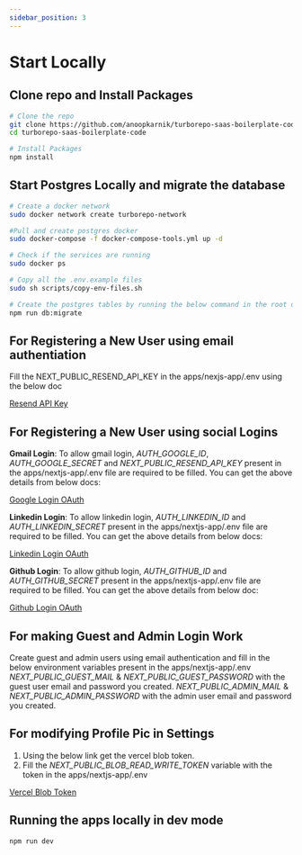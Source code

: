 ```yaml
---
sidebar_position: 3
---
```


# Start Locally

## Clone repo and Install Packages
```bash
# Clone the repo
git clone https://github.com/anoopkarnik/turborepo-saas-boilerplate-code.git
cd turborepo-saas-boilerplate-code

# Install Packages
npm install
```

## Start Postgres Locally and migrate the database

```bash
# Create a docker network
sudo docker network create turborepo-network

#Pull and create postgres docker
sudo docker-compose -f docker-compose-tools.yml up -d

# Check if the services are running
sudo docker ps

# Copy all the .env.example files
sudo sh scripts/copy-env-files.sh

# Create the postgres tables by running the below command in the root directory
npm run db:migrate
```

## For Registering a New User using email authentiation

Fill the NEXT_PUBLIC_RESEND_API_KEY in the apps/nexjs-app/.env using the below doc

[Resend API Key](/docs/getting-started/get-credentials/resend)


## For Registering a New User using social Logins

**Gmail Login**: To allow gmail login, *AUTH_GOOGLE_ID*, *AUTH_GOOGLE_SECRET* and *NEXT_PUBLIC_RESEND_API_KEY* present in the apps/nextjs-app/.env file are required to be filled. You can get the above details from below docs:

[Google Login OAuth](/docs/getting-started/get-credentials/gmail-login)

**Linkedin Login**: To allow linkedin login, *AUTH_LINKEDIN_ID* and *AUTH_LINKEDIN_SECRET* present in the apps/nextjs-app/.env file are required to be filled. You can get the above details from below docs:

[Linkedin Login OAuth](/docs/getting-started/get-credentials/linkedin-login)

**Github Login**: To allow github login, *AUTH_GITHUB_ID* and *AUTH_GITHUB_SECRET* present in the apps/nextjs-app/.env file are required to be filled. You can get the above details from below doc:

[Github Login OAuth](/docs/getting-started/get-credentials/github-login)

## For making Guest and Admin Login Work

Create guest and admin users using email authentication and fill in the below environment variables present in the apps/nextjs-app/.env
*NEXT_PUBLIC_GUEST_MAIL* & *NEXT_PUBLIC_GUEST_PASSWORD* with the guest user email and password you created.
*NEXT_PUBLIC_ADMIN_MAIL* & *NEXT_PUBLIC_ADMIN_PASSWORD*  with the admin user email and password you created.

## For modifying Profile Pic in Settings

1. Using the below link get the vercel blob token.
2. Fill the *NEXT_PUBLIC_BLOB_READ_WRITE_TOKEN* variable with the token in the apps/nextjs-app/.env 

[Vercel Blob Token](/docs/getting-started/get-credentials/vercel-blob)

## Running the apps locally in dev mode

```bash
npm run dev
```

